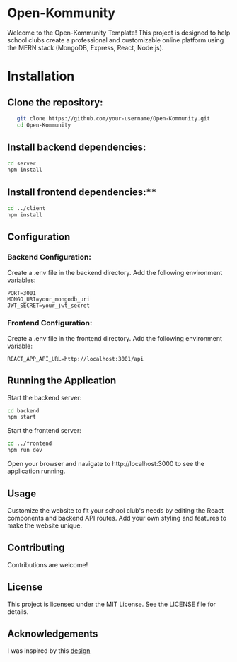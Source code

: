 # Open-Kommunity

Welcome to the Open-Kommunity Template! This project is designed to help school clubs create a professional and customizable online platform using the MERN stack (MongoDB, Express, React, Node.js).

# Installation

## Clone the repository:
```bash
   git clone https://github.com/your-username/Open-Kommunity.git
   cd Open-Kommunity
   ```

## Install backend dependencies:

```bash
cd server
npm install
```

## Install frontend dependencies:**

```bash
cd ../client
npm install
```
## Configuration
### Backend Configuration:

Create a .env file in the backend directory.
Add the following environment variables:
```plaintext
PORT=3001
MONGO_URI=your_mongodb_uri
JWT_SECRET=your_jwt_secret
```
### Frontend Configuration:

Create a .env file in the frontend directory.
Add the following environment variable:

```plaintext
REACT_APP_API_URL=http://localhost:3001/api
```

## Running the Application
Start the backend server:

```bash
cd backend
npm start
```

Start the frontend server:
```bash
cd ../frontend
npm run dev
```
Open your browser and navigate to http://localhost:3000 to see the application running.

## Usage
Customize the website to fit your school club's needs by editing the React components and backend API routes. Add your own styling and features to make the website unique.

## Contributing
Contributions are welcome! 

## License
This project is licensed under the MIT License. See the LICENSE file for details.

## Acknowledgements
I was inspired by this [design]([https://dribbble.com/shots/18613046-Motoride-Motorcycle-Community-Landing-Page-Animation.](https://dribbble.com/shots/18613046-Motoride-Motorcycle-Community-Landing-Page-Animation))

